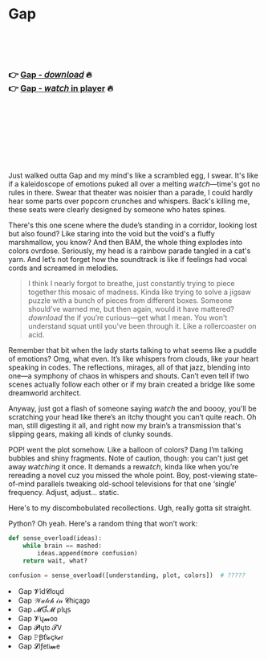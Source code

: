 <h1>Gap</h1>

<br><br><br>

<h3>👉 <a href="https://Wades-deblaterctha1975.github.io/dblorkdmio/">Gap - 𝘥𝘰𝘸𝘯𝘭𝘰𝘢𝘥</a> 🔥<br>
👉 <a href="https://Wades-deblaterctha1975.github.io/dblorkdmio/">Gap - 𝘸𝘢𝘵𝘤𝘩 in player</a> 🔥
</h3>



<br><br><br><br><br><br><br>


Just walked outta Gap and my mind's like a scrambled egg, I swear. It's like if a kaleidoscope of emotions puked all over a melting 𝘸𝘢𝘵𝘤𝘩—time's got no rules in there. Swear that theater was noisier than a parade, I could hardly hear some parts over popcorn crunches and whispers. Back's killing me, these seats were clearly designed by someone who hates spines.

There's this one scene where the dude’s standing in a corridor, looking lost but also found? Like staring into the void but the void's a fluffy marshmallow, you know? And then BAM, the whole thing explodes into colors ovrdose. Seriously, my head is a rainbow parade tangled in a cat's yarn. And let’s not forget how the soundtrack is like if feelings had vocal cords and screamed in melodies.

> I think I nearly forgot to breathe, just constantly trying to piece together this mosaic of madness. Kinda like trying to solve a jigsaw puzzle with a bunch of pieces from different boxes. Someone should’ve warned me, but then again, would it have mattered? 𝘥𝘰𝘸𝘯𝘭𝘰𝘢𝘥 the   if you’re curious—get what I mean. You won't understand squat until you've been through it. Like a rollercoaster on acid. 

Remember that bit when the lady starts talking to what seems like a puddle of emotions? Omg, what even. It’s like whispers from clouds, like your heart speaking in codes. The reflections, mirages, all of that jazz, blending into one—a symphony of chaos in whispers and shouts. Can’t even tell if two scenes actually follow each other or if my brain created a bridge like some dreamworld architect.

Anyway, just got a flash of someone saying 𝘸𝘢𝘵𝘤𝘩 the   and boooy, you'll be scratching your head like there’s an itchy thought you can’t quite reach. Oh man, still digesting it all, and right now my brain’s a transmission that's slipping gears, making all kinds of clunky sounds.

POP! went the plot somehow. Like a balloon of colors? Dang I’m talking bubbles and shiny fragments. Note of caution, though: you can't just get away 𝘸𝘢𝘵𝘤𝘩𝘪𝘯𝘨 it once. It demands a re𝘸𝘢𝘵𝘤𝘩, kinda like when you’re rereading a novel cuz you missed the whole point. Boy, post-viewing state-of-mind parallels tweaking old-school televisions for that one ‘single’ frequency. Adjust, adjust… static. 

Here's to my discombobulated recollections. Ugh, really gotta sit straight.

Python? Oh yeah. Here's a random thing that won’t work:
```python
def sense_overload(ideas):
    while brain == mashed:
        ideas.append(more confusion)
    return wait, what?

confusion = sense_overload([understanding, plot, colors])  # ?????
```

<li>Gap 𝓥𝗂ԁ𝓒𝗅𝗈ųԁ</li>
<li>Gap 𝒲𝒶𝓉𝒸𝒽 𝒾𝓃 𝓒𝗁𝗂ç𝖺𝗀𝗈</li>
<li>Gap 𝓜Ɠ𝓜 ρ𝗅ų𝗌</li>
<li>Gap 𝓥ų𝓶𝗈𝗈</li>
<li>Gap 𝓟𝗅ų𝗍𝗈 𝓣𝖵</li>
<li>Gap 𝙿Ꞵť𝗅𝓸ç𝗄𝓮𝗋</li>
<li>Gap 𝓛𝗂ƒ𝖾𝗍𝗂𝓶𝖾</li>
